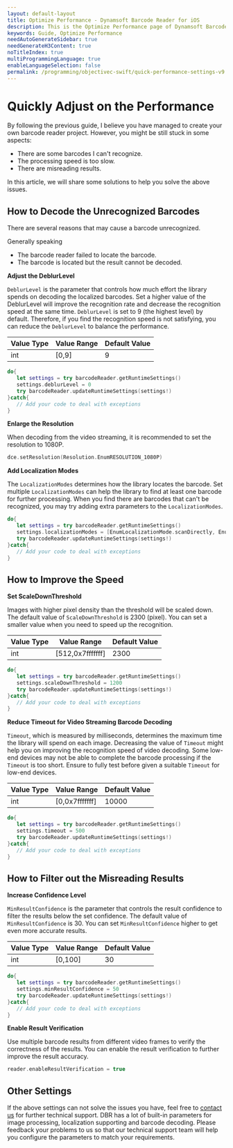 ```yaml
---
layout: default-layout
title: Optimize Performance - Dynamsoft Barcode Reader for iOS
description: This is the Optimize Performance page of Dynamsoft Barcode Reader for iOS SDK.
keywords: Guide, Optimize Performance
needAutoGenerateSidebar: true
needGenerateH3Content: true
noTitleIndex: true
multiProgrammingLanguage: true
enableLanguageSelection: false
permalink: /programming/objectivec-swift/quick-performance-settings-v9.6.20.html
---
```


# Quickly Adjust on the Performance

By following the previous guide, I believe you have managed to create your own barcode reader project. However, you might be still stuck in some aspects:

- There are some barcodes I can't recognize.
- The processing speed is too slow.
- There are misreading results.

In this article, we will share some solutions to help you solve the above issues.

## How to Decode the Unrecognized Barcodes

There are several reasons that may cause a barcode unrecognized.

Generally speaking

- The barcode reader failed to locate the barcode.
- The barcode is located but the result cannot be decoded.

**Adjust the DeblurLevel**

`DeblurLevel` is the parameter that controls how much effort the library spends on decoding the localized barcodes. Set a higher value of the DeblurLevel will improve the recognition rate and decrease the recognition speed at the same time. `DeblurLevel` is set to 9 (the highest level) by default. Therefore, if you find the recognition speed is not satisfying, you can reduce the `DeblurLevel` to balance the performance.

| Value Type | Value Range | Default Value |
| ---------- | ----------- | ------------- |
| int | [0,9] | 9 |

```swift
do{
   let settings = try barcodeReader.getRuntimeSettings()
   settings.deblurLevel = 0
   try barcodeReader.updateRuntimeSettings(settings!)
}catch{
   // Add your code to deal with exceptions
}
```

**Enlarge the Resolution**

When decoding from the video streaming, it is recommended to set the resolution to 1080P.

```swift
dce.setResolution(Resolution.EnumRESOLUTION_1080P)
```

**Add Localization Modes**

The `LocalizationModes` determines how the library locates the barcode. Set multiple `LocalizationModes` can help the library to find at least one barcode for further processing. When you find there are barcodes that can't be recognized, you may try adding extra parameters to the `LocalizationModes`.

```swift
do{
   let settings = try barcodeReader.getRuntimeSettings()
   settings.localizationModes = [EnumLocalizationMode.scanDirectly, EnumLocalizationMode.connectedBlocks]
   try barcodeReader.updateRuntimeSettings(settings!)
}catch{
   // Add your code to deal with exceptions
}
```

## How to Improve the Speed

**Set ScaleDownThreshold**

Images with higher pixel density than the threshold will be scaled down. The default value of `ScaleDownThreshold` is 2300 (pixel). You can set a smaller value when you need to speed up the recognition.

| Value Type | Value Range | Default Value |
| ---------- | ----------- | ------------- |
| int | [512,0x7fffffff] | 2300 |

```swift
do{
   let settings = try barcodeReader.getRuntimeSettings()
   settings.scaleDownThreshold = 1200
   try barcodeReader.updateRuntimeSettings(settings!)
}catch{
   // Add your code to deal with exceptions
}
```

**Reduce Timeout for Video Streaming Barcode Decoding**

`Timeout`, which is measured by milliseconds, determines the maximum time the library will spend on each image. Decreasing the value of `Timeout` might help you on improving the recognition speed of video decoding. Some low-end devices may not be able to complete the barcode processing if the `Timeout` is too short. Ensure to fully test before given a suitable `Timeout` for low-end devices.

| Value Type | Value Range | Default Value |
| ---------- | ----------- | ------------- |
| int | [0,0x7fffffff] | 10000 |

```swift
do{
   let settings = try barcodeReader.getRuntimeSettings()
   settings.timeout = 500
   try barcodeReader.updateRuntimeSettings(settings!)
}catch{
   // Add your code to deal with exceptions
}
```

## How to Filter out the Misreading Results

**Increase Confidence Level**

`MinResultConfidence` is the parameter that controls the result confidence to filter the results below the set confidence. The default value of `MinResultConfidence` is 30. You can set `MinResultConfidence` higher to get even more accurate results.

| Value Type | Value Range | Default Value |
| ---------- | ----------- | ------------- |
| int | [0,100] | 30 |

```swift
do{
   let settings = try barcodeReader.getRuntimeSettings()
   settings.minResultConfidence = 50
   try barcodeReader.updateRuntimeSettings(settings!)
}catch{
   // Add your code to deal with exceptions
}
```

**Enable Result Verification**

Use multiple barcode results from different video frames to verify the correctness of the results. You can enable the result verification to further improve the result accuracy.

```swift
reader.enableResultVerification = true
```

## Other Settings

If the above settings can not solve the issues you have, feel free to <a href="https://www.dynamsoft.com/company/contact/" target="_blank">contact us</a> for further technical support. DBR has a lot of built-in parameters for image processing, localization supporting and barcode decoding. Please feedback your problems to us so that our technical support team will help you configure the parameters to match your requirements.
